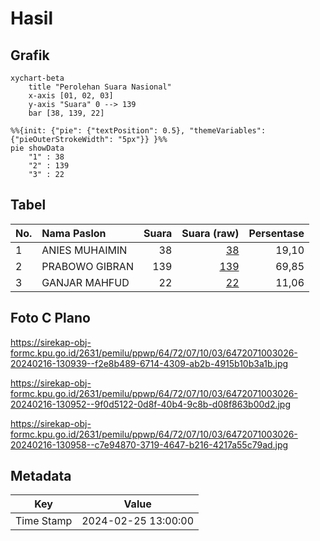 # Hasil

## Grafik

```mermaid
xychart-beta
    title "Perolehan Suara Nasional"
    x-axis [01, 02, 03]
    y-axis "Suara" 0 --> 139
    bar [38, 139, 22]
```

```mermaid
%%{init: {"pie": {"textPosition": 0.5}, "themeVariables": {"pieOuterStrokeWidth": "5px"}} }%%
pie showData
    "1" : 38
    "2" : 139
    "3" : 22
```

## Tabel

| No. | Nama Paslon    | Suara | Suara (raw) | Persentase |
|:--- |:-------------- | -----:| -----------:| ----------:|
| 1   | ANIES MUHAIMIN | 38    | [38][p-1]   | 19,10      |
| 2   | PRABOWO GIBRAN | 139   | [139][p-2]  | 69,85      |
| 3   | GANJAR MAHFUD  | 22    | [22][p-3]   | 11,06      |


[p-1]: https://github.com/gigit-pemilu/pemilu-2024/blob/main/pilpres/hitung-suara/sub/64-kalimantan-timur/sub/72-kota-samarinda/sub/07-sambutan/sub/1003-makroman/sub/026-tps/sub/paslon-1.txt
[p-2]: https://github.com/gigit-pemilu/pemilu-2024/blob/main/pilpres/hitung-suara/sub/64-kalimantan-timur/sub/72-kota-samarinda/sub/07-sambutan/sub/1003-makroman/sub/026-tps/sub/paslon-2.txt
[p-3]: https://github.com/gigit-pemilu/pemilu-2024/blob/main/pilpres/hitung-suara/sub/64-kalimantan-timur/sub/72-kota-samarinda/sub/07-sambutan/sub/1003-makroman/sub/026-tps/sub/paslon-3.txt

## Foto C Plano

https://sirekap-obj-formc.kpu.go.id/2631/pemilu/ppwp/64/72/07/10/03/6472071003026-20240216-130939--f2e8b489-6714-4309-ab2b-4915b10b3a1b.jpg

https://sirekap-obj-formc.kpu.go.id/2631/pemilu/ppwp/64/72/07/10/03/6472071003026-20240216-130952--9f0d5122-0d8f-40b4-9c8b-d08f863b00d2.jpg

https://sirekap-obj-formc.kpu.go.id/2631/pemilu/ppwp/64/72/07/10/03/6472071003026-20240216-130958--c7e94870-3719-4647-b216-4217a55c79ad.jpg


## Metadata

| Key        | Value               |
| ---------- | ------------------- |
| Time Stamp | 2024-02-25 13:00:00 |



